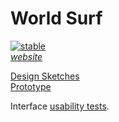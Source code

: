World Surf
=============
[![stable](http://badges.github.io/stability-badges/dist/stable.svg)](http://github.com/badges/stability-badges) <br>
[*website*](http://worldsurf.eric.hosting/) <br>

[Design Sketches](http://imgur.com/a/niM11) <br>
[Prototype](http://imgur.com/ZC9Bfbl)

Interface [usability tests](https://usabilityhub.com/). <br>
